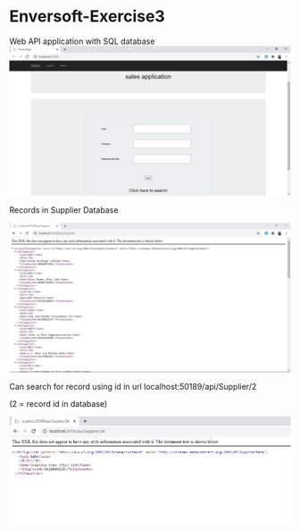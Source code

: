 # Enversoft-Exercise3
Web API application with SQL database
![Test Image 3](Home-Page1.JPG)


Records in Supplier Database


![Test Image 4](Supplier-Page.JPG)



Can search for record using id in url localhost:50189/api/Supplier/2


(2 = record id in database)


![Test Image 5](Search-Page.JPG)

